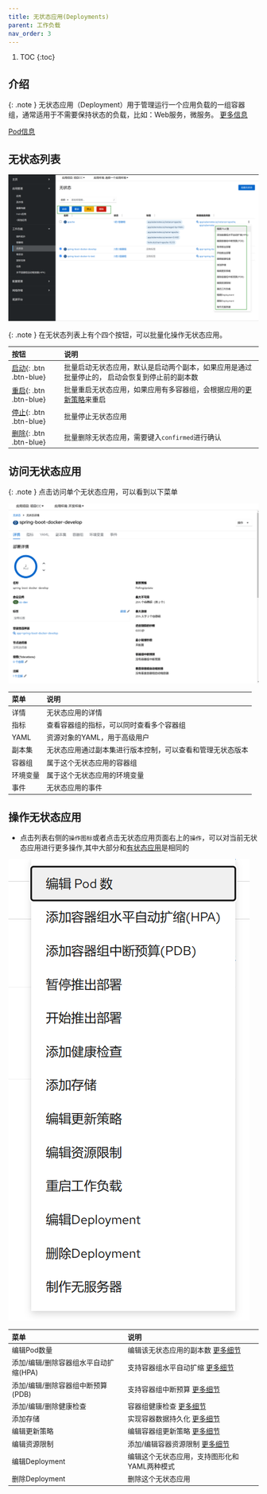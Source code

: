```yaml
---
title: 无状态应用(Deployments)
parent: 工作负载
nav_order: 3
---
```


1. TOC
{:toc}

## 介绍

{: .note }
无状态应用（Deployment）用于管理运行一个应用负载的一组容器组，通常适用于不需要保持状态的负载，比如：Web服务，微服务。
[更多信息](https://kubernetes.io/zh-cn/docs/concepts/workloads/controllers/deployment)

[Pod信息](../pods)

## 无状态列表

![](imgs/deployments.png)

{: .note }
在无状态列表上有个四个按钮，可以批量化操作无状态应用。
 

| 按钮                       | 说明                                                                                  |
|:-------------------------|:------------------------------------------------------------------------------------|
| [启动](){: .btn .btn-blue} | 批量启动无状态应用，默认是启动两个副本，如果应用是通过批量停止的， 启动会恢复到停止前的副本数                                     |
| [重启](){: .btn .btn-blue} | 批量重启无状态应用，如果应用有多容器组，会根据应用的[更新策略](../../../workload-actions/edit-update-strategy)来重启 |
| [停止](){: .btn .btn-blue} | 批量停止无状态应用                                                                           |
| [删除](){: .btn .btn-blue} | 批量删除无状态应用，需要键入`confirmed`进行确认                                                       |

## 访问无状态应用

{: .note }
点击访问单个无状态应用，可以看到以下菜单


![](imgs/deployment.png)

| 菜单   | 说明                            |
|:-----|:------------------------------|
| 详情   | 无状态应用的详情                      |
| 指标   | 查看容器组的指标，可以同时查看多个容器组          |
| YAML | 资源对象的YAML，用于高级用户              |
| 副本集  | 无状态应用通过副本集进行版本控制，可以查看和管理无状态版本 |
| 容器组  | 属于这个无状态应用的容器组                 |
| 环境变量 | 属于这个无状态应用的环境变量                |
| 事件   | 无状态应用的事件                      |

## 操作无状态应用

- 点击列表右侧的`操作图标`或者点击无状态应用页面右上的`操作`，可以对当前无状态应用进行更多操作,其中大部分和[有状态应用](../statefulsets)是相同的

![](imgs/actions.png)


| 菜单                     | 说明                                                                 |
|:-----------------------|:-------------------------------------------------------------------|
| 编辑Pod数量                | 编辑该无状态应用的副本数 [更多细节](../../../workload-actions/edit-pod-count)      |
| 添加/编辑/删除容器组水平自动扩缩(HPA) | 支持容器组水平自动扩缩 [更多细节](../../../workload-actions/hpa)                  |
| 添加/编辑/删除容器组中断预算(PDB)   | 支持容器组中断预算 [更多细节](../../../workload-actions/pdb)                    |
| 添加/编辑/删除健康检查           | 容器组健康检查 [更多细节](../../../workload-actions/edit-health-checks)       |
| 添加存储                   | 实现容器数据持久化 [更多细节](../../../workload-actions/add-storage)            |
| 编辑更新策略                 | 编辑容器组更新策略  [更多细节](../../../workload-actions/edit-update-strategy)  |
| 编辑资源限制                 | 添加/编辑容器资源限制 [更多细节](../../../workload-actions/edit-resource-limits) |
| 编辑Deployment           | 编辑这个无状态应用，支持图形化和YAML两种模式                                           |
| 删除Deployment           | 删除这个无状态应用                                                          |

